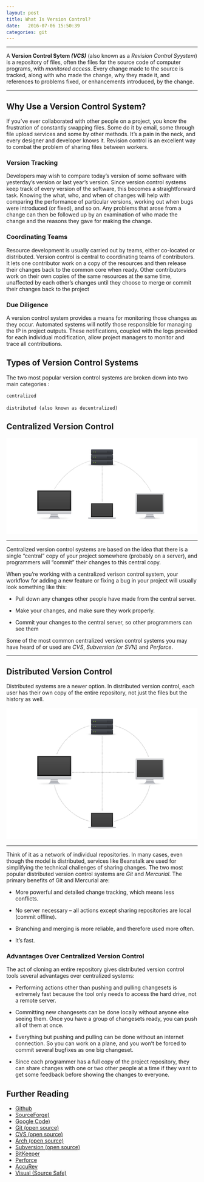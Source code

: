 ```yaml
---
layout: post
title: What Is Version Control?
date:   2016-07-06 15:50:39  
categories: git
---
```


---

A **Version Control Sytem _(VCS)_**  (also known as a _Revision Control Syystem_) is a repository of files, often the files for the source code of computer programs, with *monitored access*. Every change made to the source is tracked, along with who made the change, why they made it, and references to problems fixed, or enhancements introduced, by the change.

---

## Why Use a Version Control System?

If you’ve ever collaborated with other people on a project, you know the frustration of constantly swapping files. Some do it by email, some through file upload services and some by other methods. It’s a pain in the neck, and every designer and developer knows it. Revision control is an excellent way to combat the problem of sharing files between workers.

### Version Tracking

Developers may wish to compare today’s version of some software with yesterday’s version or last year’s version. Since version control systems keep track of every version of the software, this becomes a straightforward task. Knowing the what, who, and when of changes will help with comparing the performance of particular versions, working out when bugs were introduced (or fixed), and so on. Any problems that arose from a change can then be followed up by an examination of who made the change and the reasons they gave for making the change.

### Coordinating Teams

Resource development is usually carried out by teams, either co-located or distributed. Version control is central to coordinating teams of contributors. It lets one contributor work on a copy of the resources and then release their changes back to the common core when ready. Other contributors work on their own copies of the same resources at the same time, unaffected by each other’s changes until they choose to merge or commit their changes back to the project

### Due Diligence

 A version control system provides a means for monitoring those changes as they occur. Automated systems will notify those responsible for managing the IP in project outputs. These notifications, coupled with the logs provided for each individual modification, allow project managers to monitor and trace all contributions.

## Types of Version Control Systems

The two most popular version control systems are broken down into two main categories :
	
	centralized

	distributed (also known as decentralized)

## Centralized Version Control
![cvc](/assets/img/cvc.png)

---

Centralized version control systems are based on the idea that there is a single “central” copy of your project somewhere (probably on a server), and programmers will “commit” their changes to this central copy.


When you’re working with a centralized verison control system, your workflow for adding a new feature or fixing a bug in your project will usually look something like this:

- Pull down any changes other people have made from the central server.

- Make your changes, and make sure they work properly.

- Commit your changes to the central server, so other programmers can see them

Some of the most common centralized version control systems you may have heard of or used are *CVS*, *Subversion (or SVN)* and *Perforce*.

---

## Distributed Version Control

Distributed systems are a newer option. In distributed version control, each user has their own copy of the entire repository, not just the files but the history as well.

![cvc](/assets/img/dvc.png)

---

 Think of it as a network of individual repositories. In many cases, even though the model is distributed, services like Beanstalk are used for simplifying the technical challenges of sharing changes. The two most popular distributed version control systems are *Git* and *Mercurial*. 
 The primary benefits of Git and Mercurial are:

- More powerful and detailed change tracking, which means less conflicts.

- No server necessary – all actions except sharing repositories are local (commit offline).

- Branching and merging is more reliable, and therefore used more often.

- It’s fast.

### Advantages Over Centralized Version Control

The act of cloning an entire repository gives distributed version control tools several advantages over centralized systems:

- Performing actions other than pushing and pulling changesets is extremely fast because the tool only needs to access the hard drive, not a remote server.

- Committing new changesets can be done locally without anyone else seeing them. Once you have a group of changesets ready, you can push all of them at once.

- Everything but pushing and pulling can be done without an internet connection. So you can work on a plane, and you won’t be forced to commit several bugfixes as one big changeset.

- Since each programmer has a full copy of the project repository, they can share changes with one or two other people at a time if they want to get some feedback before showing the changes to everyone.


## Further Reading


- [Github](https://github.com/)
- [SourceForge)](http://sourceforge.net/)
- [Google Code)](http://code.google.com/)
- [Git (open source)](http://git-scm.com/)
- [CVS (open source)](http://www.nongnu.org/cvs/)
- [Arch (open source)](http://www.gnu.org/software/gnu-arch/)
- [Subversion (open source)](http://subversion.apache.org/)
- [BitKeeper](http://www.bitkeeper.com/)
- [Perforce](http://www.perforce.com/)
- [AccuRev](http://www.accurev.com/accurev-version-control.html)
- [Visual (Source Safe) ](http://www.microsoft.com/vstudio/previous/ssafe/)




